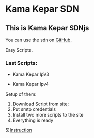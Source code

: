 # Kama Kepar SDN

## This is Kama Kepar SDNjs

You can use the sdn on [GitHub](https://github.com/Kamakepar2029/sdnjs).

Easy Scripts.
### Last Scripts:
* Kama Kepar IpV3

* Kama Kepar Ipv4

Setup of them: 
1) Download Script from site;
2) Put smtp credentials
3) Install two more scripts to the site
4) Everything is ready

5)[Instruction](https://cdnjs.kamakepar.ru/kamakepar/)

